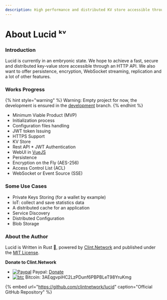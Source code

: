 ```yaml
---
description: High performance and distributed KV store accessible through an HTTP API.
---
```


# About Lucid ᵏᵛ

### Introduction

Lucid is currently in an embryonic state. We hope to achieve a fast, secure and distributed key-value store accessible through an HTTP API. We also want to offer persistence, encryption, WebSocket streaming, replication and a lot of other features.

### Works Progress

{% hint style="warning" %}
Warning: Empty project for now, the development is ensured in the [development](https://github.com/clintnetwork/lucid/tree/development) branch.
{% endhint %}

*  Minimum Viable Product \(MVP\)
  * Initialization process
  * Configuration files handling
  * JWT token Issuing
  * HTTPS Support
  * KV Store
  *  Rest API
    *  JWT Authentication
*  WebUI in [VueJS](https://vuejs.org/)
*  Persistence
*  Encryption on the Fly \(AES-256\)
*  Access Control List \(ACL\)
*  WebSocket or Event Source \(SSE\)

### Some Use Cases

* Private Keys Storing \(for a wallet by example\)
* IoT: collect and save statistics data
* A distributed cache for an application
* Service Discovery
* Distributed Configuration
* Blob Storage

### About the Author

Lucid is Written in Rust 🦀, powered by [Clint.Network](https://twitter.com/clint_network) and published under the [MIT License](https://github.com/clintnetwork/lucid/blob/master/LICENSE.md).

**Donate to Clint.Network**

* [![Paypal](https://raw.githubusercontent.com/reek/anti-adblock-killer/gh-pages/images/paypal.png)](https://raw.githubusercontent.com/reek/anti-adblock-killer/gh-pages/images/paypal.png) Paypal: [Donate](http://paypal.me/clintnetwork)
* [![btc](https://raw.githubusercontent.com/reek/anti-adblock-killer/gh-pages/images/bitcoin.png)](https://raw.githubusercontent.com/reek/anti-adblock-killer/gh-pages/images/bitcoin.png) Bitcoin: 3AEqgvpiHC2LzPDunf6PBPBLeT98YruKmg

{% embed url="https://github.com/clintnetwork/lucid" caption="Official GitHub Repository" %}
